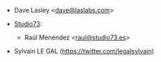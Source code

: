 - Dave Lasley \<<dave@laslabs.com>\>

- [Studio73](https://www.studio73.es):  
  - Raúl Menéndez \<<raul@studio73.es>\>

- Sylvain LE GAL (<https://twitter.com/legalsylvain>)
